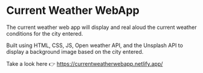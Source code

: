 # Current Weather WebApp

The current weather web app will display and real aloud the current weather conditions for the city entered.

Built using HTML, CSS, JS, Open weather API, and the Unsplash API to display a background image based on the city entered. 

Take a look here 👉 https://currentweatherwebapp.netlify.app/
